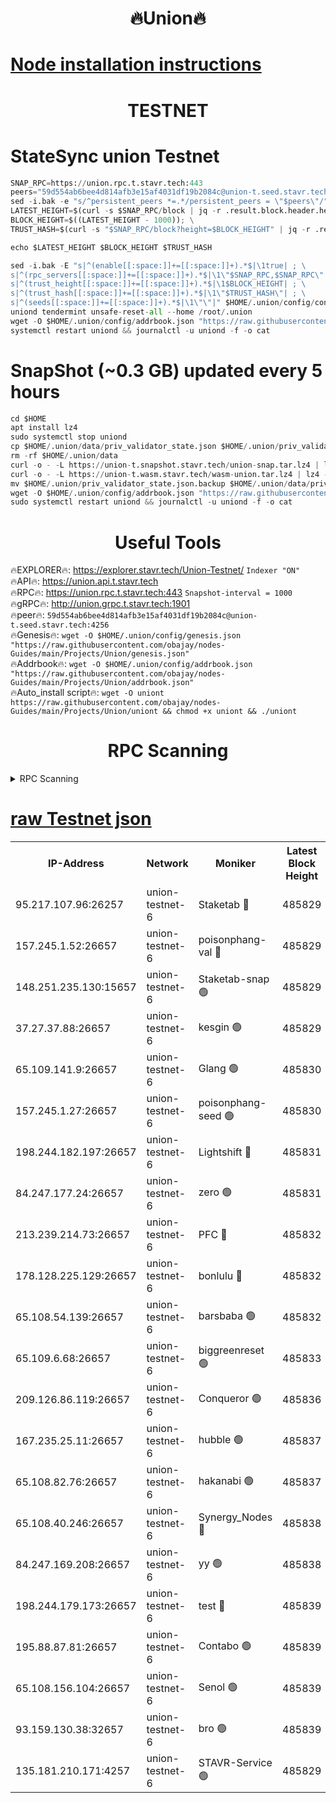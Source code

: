 <h1 align="center"> 🔥Union🔥</h1>

[Node installation instructions](https://github.com/obajay/nodes-Guides/tree/main/Projects/Union)
=

<h1 align="center"> TESTNET</h1>

# StateSync union Testnet
```python
SNAP_RPC=https://union.rpc.t.stavr.tech:443
peers="59d554ab6bee4d814afb3e15af4031df19b2084c@union-t.seed.stavr.tech:4256"
sed -i.bak -e "s/^persistent_peers *=.*/persistent_peers = \"$peers\"/" $HOME/.union/config/config.toml
LATEST_HEIGHT=$(curl -s $SNAP_RPC/block | jq -r .result.block.header.height); \
BLOCK_HEIGHT=$((LATEST_HEIGHT - 1000)); \
TRUST_HASH=$(curl -s "$SNAP_RPC/block?height=$BLOCK_HEIGHT" | jq -r .result.block_id.hash)

echo $LATEST_HEIGHT $BLOCK_HEIGHT $TRUST_HASH

sed -i.bak -E "s|^(enable[[:space:]]+=[[:space:]]+).*$|\1true| ; \
s|^(rpc_servers[[:space:]]+=[[:space:]]+).*$|\1\"$SNAP_RPC,$SNAP_RPC\"| ; \
s|^(trust_height[[:space:]]+=[[:space:]]+).*$|\1$BLOCK_HEIGHT| ; \
s|^(trust_hash[[:space:]]+=[[:space:]]+).*$|\1\"$TRUST_HASH\"| ; \
s|^(seeds[[:space:]]+=[[:space:]]+).*$|\1\"\"|" $HOME/.union/config/config.toml
uniond tendermint unsafe-reset-all --home /root/.union
wget -O $HOME/.union/config/addrbook.json "https://raw.githubusercontent.com/obajay/nodes-Guides/main/Projects/Union/addrbook.json"
systemctl restart uniond && journalctl -u uniond -f -o cat
```
# SnapShot (~0.3 GB) updated every 5 hours
```python
cd $HOME
apt install lz4
sudo systemctl stop uniond
cp $HOME/.union/data/priv_validator_state.json $HOME/.union/priv_validator_state.json.backup
rm -rf $HOME/.union/data
curl -o - -L https://union-t.snapshot.stavr.tech/union-snap.tar.lz4 | lz4 -c -d - | tar -x -C $HOME/.union --strip-components 2
curl -o - -L https://union-t.wasm.stavr.tech/wasm-union.tar.lz4 | lz4 -c -d - | tar -x -C $HOME/.union --strip-components 2
mv $HOME/.union/priv_validator_state.json.backup $HOME/.union/data/priv_validator_state.json
wget -O $HOME/.union/config/addrbook.json "https://raw.githubusercontent.com/obajay/nodes-Guides/main/Projects/Union/addrbook.json"
sudo systemctl restart uniond && journalctl -u uniond -f -o cat
```
 <h1 align="center"> Useful Tools</h1>
 
🔥EXPLORER🔥: https://explorer.stavr.tech/Union-Testnet/        `Indexer "ON"` \
🔥API🔥:      https://union.api.t.stavr.tech \
🔥RPC🔥:      https://union.rpc.t.stavr.tech:443              `Snapshot-interval = 1000` \
🔥gRPC🔥:     http://union.grpc.t.stavr.tech:1901 \
🔥peer🔥:     `59d554ab6bee4d814afb3e15af4031df19b2084c@union-t.seed.stavr.tech:4256` \
🔥Genesis🔥:     `wget -O $HOME/.union/config/genesis.json "https://raw.githubusercontent.com/obajay/nodes-Guides/main/Projects/Union/genesis.json"` \
🔥Addrbook🔥: ```wget -O $HOME/.union/config/addrbook.json "https://raw.githubusercontent.com/obajay/nodes-Guides/main/Projects/Union/addrbook.json"``` \
🔥Auto_install script🔥:  `wget -O uniont https://raw.githubusercontent.com/obajay/nodes-Guides/main/Projects/Union/uniont && chmod +x uniont && ./uniont`

<h1 align="center"> RPC Scanning</h1>

<details>
<summary>RPC Scanning</summary>

<h2 align="center"> We scan nodes in real time every 4 hours. And we provide the final result of RPC endpoints.
We cannot influence the operation of these nodes in any way. </h2>


```python
If Voting Power is higher than 0 --> then the Node is a validator of the network and may be subject to attack and be a potential threat to the chain.
```
```python
We marked such validators with a red symbol
```

</details>

[raw Testnet json](https://rpc-check.uniont.stavr.tech/uniont/rpc-uniont-result.json)
=



<table><tr><th>IP-Address</th><th>Network</th><th>Moniker</th><th>Latest Block Height</th><th>Earliest Block Height</th><th>Catching Up</th><th>Tx Index</th><th>Voting Power</th><th>Scan Time</th></tr><tr><td>95.217.107.96:26257</td><td>union-testnet-6</td><td>Staketab 🔴</td><td>485829</td><td>1</td><td>False</td><td>on</td><td>1000002</td><td>2024-03-17T20:50:06.296828183UTC</td></tr><tr><td>157.245.1.52:26657</td><td>union-testnet-6</td><td>poisonphang-val 🔴</td><td>485829</td><td>1</td><td>False</td><td>on</td><td>1000000</td><td>2024-03-17T20:50:06.959400426UTC</td></tr><tr><td>148.251.235.130:15657</td><td>union-testnet-6</td><td>Staketab-snap 🟢</td><td>485829</td><td>1</td><td>False</td><td>on</td><td>0</td><td>2024-03-17T20:50:07.520395501UTC</td></tr><tr><td>37.27.37.88:26657</td><td>union-testnet-6</td><td>kesgin 🟢</td><td>485829</td><td>1</td><td>False</td><td>on</td><td>0</td><td>2024-03-17T20:50:07.859961975UTC</td></tr><tr><td>65.109.141.9:26657</td><td>union-testnet-6</td><td>Glang 🟢</td><td>485830</td><td>1</td><td>False</td><td>on</td><td>0</td><td>2024-03-17T20:50:12.287890972UTC</td></tr><tr><td>157.245.1.27:26657</td><td>union-testnet-6</td><td>poisonphang-seed 🟢</td><td>485830</td><td>1</td><td>False</td><td>on</td><td>0</td><td>2024-03-17T20:50:13.252661609UTC</td></tr><tr><td>198.244.182.197:26657</td><td>union-testnet-6</td><td>Lightshift 🔴</td><td>485831</td><td>1</td><td>False</td><td>on</td><td>1000000</td><td>2024-03-17T20:50:15.598997131UTC</td></tr><tr><td>84.247.177.24:26657</td><td>union-testnet-6</td><td>zero 🟢</td><td>485831</td><td>1</td><td>False</td><td>on</td><td>0</td><td>2024-03-17T20:50:20.391156118UTC</td></tr><tr><td>213.239.214.73:26657</td><td>union-testnet-6</td><td>PFC 🔴</td><td>485832</td><td>1</td><td>False</td><td>on</td><td>1000001</td><td>2024-03-17T20:50:24.732521581UTC</td></tr><tr><td>178.128.225.129:26657</td><td>union-testnet-6</td><td>bonlulu 🔴</td><td>485832</td><td>1</td><td>False</td><td>on</td><td>1000000</td><td>2024-03-17T20:50:25.393796763UTC</td></tr><tr><td>65.108.54.139:26657</td><td>union-testnet-6</td><td>barsbaba 🟢</td><td>485832</td><td>1</td><td>False</td><td>on</td><td>0</td><td>2024-03-17T20:50:25.763884964UTC</td></tr><tr><td>65.109.6.68:26657</td><td>union-testnet-6</td><td>biggreenreset 🟢</td><td>485833</td><td>1</td><td>False</td><td>on</td><td>0</td><td>2024-03-17T20:50:28.155479150UTC</td></tr><tr><td>209.126.86.119:26657</td><td>union-testnet-6</td><td>Conqueror 🟢</td><td>485836</td><td>1</td><td>False</td><td>on</td><td>0</td><td>2024-03-17T20:50:49.631534833UTC</td></tr><tr><td>167.235.25.11:26657</td><td>union-testnet-6</td><td>hubble 🟢</td><td>485837</td><td>1</td><td>False</td><td>on</td><td>0</td><td>2024-03-17T20:50:56.041216308UTC</td></tr><tr><td>65.108.82.76:26657</td><td>union-testnet-6</td><td>hakanabi 🟢</td><td>485837</td><td>1</td><td>False</td><td>on</td><td>0</td><td>2024-03-17T20:50:56.417485235UTC</td></tr><tr><td>65.108.40.246:26657</td><td>union-testnet-6</td><td>Synergy_Nodes 🔴</td><td>485838</td><td>1</td><td>False</td><td>on</td><td>1000001</td><td>2024-03-17T20:51:02.914641537UTC</td></tr><tr><td>84.247.169.208:26657</td><td>union-testnet-6</td><td>yy 🟢</td><td>485838</td><td>1</td><td>False</td><td>on</td><td>0</td><td>2024-03-17T20:51:03.278263032UTC</td></tr><tr><td>198.244.179.173:26657</td><td>union-testnet-6</td><td>test 🔴</td><td>485839</td><td>1</td><td>False</td><td>on</td><td>1000001</td><td>2024-03-17T20:51:05.640278154UTC</td></tr><tr><td>195.88.87.81:26657</td><td>union-testnet-6</td><td>Contabo 🟢</td><td>485839</td><td>1</td><td>False</td><td>on</td><td>0</td><td>2024-03-17T20:51:06.039639291UTC</td></tr><tr><td>65.108.156.104:26657</td><td>union-testnet-6</td><td>Senol 🟢</td><td>485839</td><td>1</td><td>False</td><td>on</td><td>0</td><td>2024-03-17T20:51:06.410417951UTC</td></tr><tr><td>93.159.130.38:32657</td><td>union-testnet-6</td><td>bro 🟢</td><td>485839</td><td>1</td><td>False</td><td>on</td><td>0</td><td>2024-03-17T20:51:06.757359056UTC</td></tr><tr><td>135.181.210.171:4257</td><td>union-testnet-6</td><td>STAVR-Service 🟢</td><td>485829</td><td>484001</td><td>False</td><td>on</td><td>0</td><td>2024-03-17T20:50:07.269593153UTC</td></tr></table>
